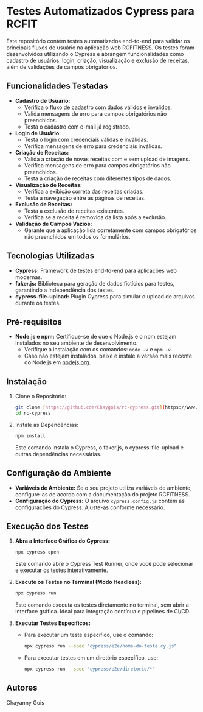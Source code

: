 # Testes Automatizados Cypress para RCFIT

Este repositório contém testes automatizados end-to-end para validar os principais fluxos de usuário na aplicação web RCFITNESS. Os testes foram desenvolvidos utilizando o Cypress e abrangem funcionalidades como cadastro de usuários, login, criação, visualização e exclusão de receitas, além de validações de campos obrigatórios.

## Funcionalidades Testadas

-   **Cadastro de Usuário:**
    -   Verifica o fluxo de cadastro com dados válidos e inválidos.
    -   Valida mensagens de erro para campos obrigatórios não preenchidos.
    -   Testa o cadastro com e-mail já registrado.
-   **Login de Usuário:**
    -   Testa o login com credenciais válidas e inválidas.
    -   Verifica mensagens de erro para credenciais inválidas.
-   **Criação de Receitas:**
    -   Valida a criação de novas receitas com e sem upload de imagens.
    -   Verifica mensagens de erro para campos obrigatórios não preenchidos.
    -   Testa a criação de receitas com diferentes tipos de dados.
-   **Visualização de Receitas:**
    -   Verifica a exibição correta das receitas criadas.
    -   Testa a navegação entre as páginas de receitas.
-   **Exclusão de Receitas:**
    -   Testa a exclusão de receitas existentes.
    -   Verifica se a receita é removida da lista após a exclusão.
-   **Validação de Campos Vazios:**
    -   Garante que a aplicação lida corretamente com campos obrigatórios não preenchidos em todos os formulários.

## Tecnologias Utilizadas

-   **Cypress:** Framework de testes end-to-end para aplicações web modernas.
-   **faker.js:** Biblioteca para geração de dados fictícios para testes, garantindo a independência dos testes.
-   **cypress-file-upload:** Plugin Cypress para simular o upload de arquivos durante os testes.

## Pré-requisitos

-   **Node.js e npm:** Certifique-se de que o Node.js e o npm estejam instalados no seu ambiente de desenvolvimento.
    -   Verifique a instalação com os comandos: `node -v` e `npm -v`.
    -   Caso não estejam instalados, baixe e instale a versão mais recente do Node.js em [nodejs.org](https://nodejs.org/).

## Instalação

1.  Clone o Repositório:

    ```bash
    git clone [https://github.com/Chaygois/rc-cypress.git](https://www.google.com/search?q=https://github.com/Chaygois/rc-cypress.git)
    cd rc-cypress
    ```

2.  Instale as Dependências:

    ```bash
    npm install
    ```

    Este comando instala o Cypress, o faker.js, o cypress-file-upload e outras dependências necessárias.

## Configuração do Ambiente

-   **Variáveis de Ambiente:** Se o seu projeto utiliza variáveis de ambiente, configure-as de acordo com a documentação do projeto RCFITNESS.
-   **Configuração do Cypress:** O arquivo `cypress.config.js` contém as configurações do Cypress. Ajuste-as conforme necessário.

## Execução dos Testes

1.  **Abra a Interface Gráfica do Cypress:**

    ```bash
    npx cypress open
    ```

    Este comando abre o Cypress Test Runner, onde você pode selecionar e executar os testes interativamente.

2.  **Execute os Testes no Terminal (Modo Headless):**

    ```bash
    npx cypress run
    ```

    Este comando executa os testes diretamente no terminal, sem abrir a interface gráfica. Ideal para integração contínua e pipelines de CI/CD.

3.  **Executar Testes Específicos:**

    -   Para executar um teste específico, use o comando:

        ```bash
        npx cypress run --spec "cypress/e2e/nome-do-teste.cy.js"
        ```

    -   Para executar testes em um diretório específico, use:

        ```bash
        npx cypress run --spec "cypress/e2e/diretorio/*"
        ```
## Autores

Chayanny Gois
